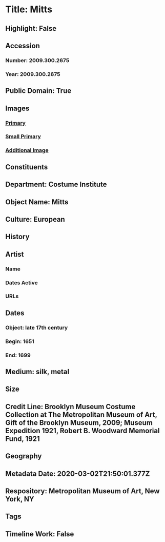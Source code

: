 # Title: Mitts
## Highlight: False
## Accession
### Number: 2009.300.2675
### Year: 2009.300.2675
## Public Domain: True
## Images
### [Primary](https://images.metmuseum.org/CRDImages/ci/original/21.511.18_front_CP4.jpg)
### [Small Primary](https://images.metmuseum.org/CRDImages/ci/web-large/21.511.18_front_CP4.jpg)
### [Additional Image](https://images.metmuseum.org/CRDImages/ci/original/21.511.18_back_CP4.jpg)
## Constituents
## Department: Costume Institute
## Object Name: Mitts
## Culture: European
## History
## Artist
### Name
### Dates Active
### URLs
## Dates
### Object: late 17th century
### Begin: 1651
### End: 1699
## Medium: silk, metal
## Size
## Credit Line: Brooklyn Museum Costume Collection at The Metropolitan Museum of Art, Gift of the Brooklyn Museum, 2009; Museum Expedition 1921, Robert B. Woodward Memorial Fund, 1921
## Geography
## Metadata Date: 2020-03-02T21:50:01.377Z
## Respository: Metropolitan Museum of Art, New York, NY
## Tags
## Timeline Work: False